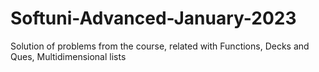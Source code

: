 # Softuni-Advanced-January-2023
Solution of problems from the course, related with Functions, Decks and Ques, Multidimensional lists 
